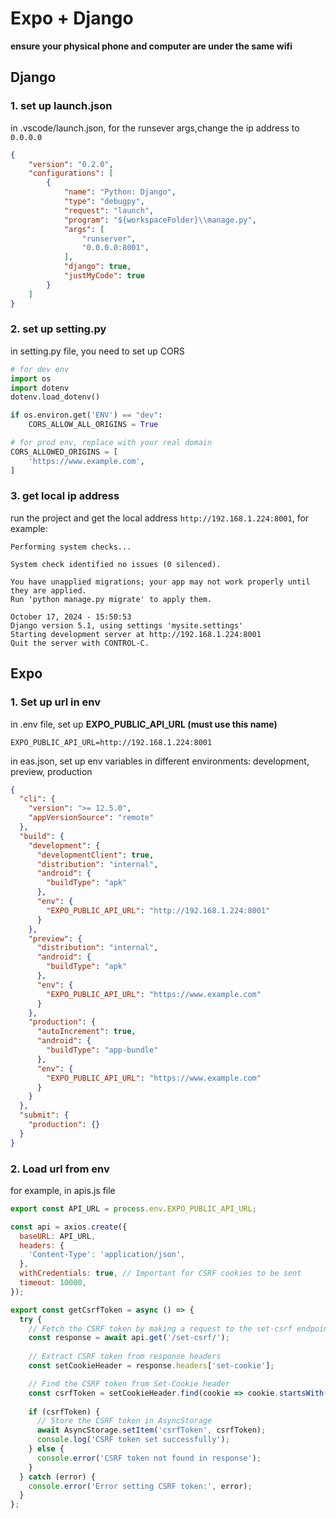 # Expo + Django
**ensure your physical phone and computer are under the same wifi**
## Django
### 1. set up launch.json
in .vscode/launch.json, for the runsever args,change the ip address to `0.0.0.0`
```json
{
    "version": "0.2.0",
    "configurations": [
        {
            "name": "Python: Django",
            "type": "debugpy",
            "request": "launch",
            "program": "${workspaceFolder}\\manage.py",
            "args": [
                "runserver",
                "0.0.0.0:8001",
            ],
            "django": true,
            "justMyCode": true
        }
    ]
}
```

### 2. set up setting.py
in setting.py file, you need to set up CORS
```python
# for dev env
import os
import dotenv
dotenv.load_dotenv()

if os.environ.get('ENV') == "dev":
    CORS_ALLOW_ALL_ORIGINS = True

# for prod env, replace with your real domain
CORS_ALLOWED_ORIGINS = [
    'https://www.example.com',
]
```
### 3. get local ip address
run the project and get the local address `http://192.168.1.224:8001`, for example:
```text
Performing system checks...

System check identified no issues (0 silenced).

You have unapplied migrations; your app may not work properly until they are applied.
Run 'python manage.py migrate' to apply them.

October 17, 2024 - 15:50:53
Django version 5.1, using settings 'mysite.settings'
Starting development server at http://192.168.1.224:8001
Quit the server with CONTROL-C.
```
## Expo 
### 1. Set up url in env
in .env file, set up **EXPO_PUBLIC_API_URL (must use this name)**
```text
EXPO_PUBLIC_API_URL=http://192.168.1.224:8001
```
in eas.json, set up env variables in different environments: development, preview, production
```json
{
  "cli": {
    "version": ">= 12.5.0",
    "appVersionSource": "remote"
  },
  "build": {
    "development": {
      "developmentClient": true,
      "distribution": "internal",
      "android": {
        "buildType": "apk"
      },
      "env": {
        "EXPO_PUBLIC_API_URL": "http://192.168.1.224:8001"
      }
    },
    "preview": {
      "distribution": "internal",
      "android": {
        "buildType": "apk"
      },
      "env": {
        "EXPO_PUBLIC_API_URL": "https://www.example.com"
      }
    },
    "production": {
      "autoIncrement": true,
      "android": {
        "buildType": "app-bundle"
      },
      "env": {
        "EXPO_PUBLIC_API_URL": "https://www.example.com"
      }
    }
  },
  "submit": {
    "production": {}
  }
}
```
### 2. Load url from env
for example, in apis.js file
```javascript
export const API_URL = process.env.EXPO_PUBLIC_API_URL;

const api = axios.create({
  baseURL: API_URL,
  headers: {
    'Content-Type': 'application/json',
  },
  withCredentials: true, // Important for CSRF cookies to be sent
  timeout: 10000,
});

export const getCsrfToken = async () => {
  try {
    // Fetch the CSRF token by making a request to the set-csrf endpoint
    const response = await api.get('/set-csrf/');
    
    // Extract CSRF token from response headers
    const setCookieHeader = response.headers['set-cookie'];

    // Find the CSRF token from Set-Cookie header
    const csrfToken = setCookieHeader.find(cookie => cookie.startsWith('csrftoken='))?.split(';')[0].split('=')[1] || null;
    
    if (csrfToken) {
      // Store the CSRF token in AsyncStorage
      await AsyncStorage.setItem('csrfToken', csrfToken);
      console.log('CSRF token set successfully');
    } else {
      console.error('CSRF token not found in response');
    }
  } catch (error) {
    console.error('Error setting CSRF token:', error);
  }
};
```